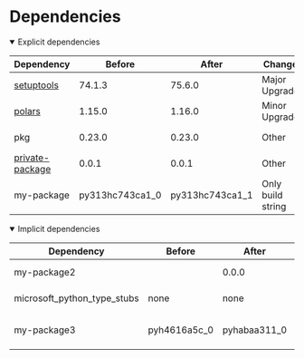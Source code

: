 # Dependencies

<details open>
<summary>Explicit dependencies</summary>

|Dependency|Before|After|Change|Package|Environments|
|-|-|-|-|-|-|
|[setuptools](https://pypi.org/project/setuptools)|74.1.3|75.6.0|Major Upgrade|pypi|*all envs* on osx-arm64|
|[polars](https://prefix.dev/channels/conda-forge/packages/polars)|1.15.0|1.16.0|Minor Upgrade|conda|*all envs* on osx-arm64|
|pkg|0.23.0|0.23.0|Other|conda|*all envs* on linux-64|
|[private-package](https://prefix.dev/channels/setup-pixi-test/packages/private-package)|0.0.1|0.0.1|Other|conda|*all envs* on osx-arm64|
|my-package|py313hc743ca1_0|py313hc743ca1_1|Only build string|conda|*all envs* on osx-arm64|

</details>

<details open>
<summary>Implicit dependencies</summary>

|Dependency|Before|After|Change|Package|Environments|
|-|-|-|-|-|-|
|my-package2||0.0.0|Added|conda|*all envs* on osx-arm64|
|microsoft_python_type_stubs|none|none|Other|pypi|*all envs* on linux-64|
|my-package3|pyh4616a5c_0|pyhabaa311_0|Only build string|conda|*all envs* on osx-arm64|

</details>

[^1]: **Bold** means explicit dependency.
[^2]: Dependency got downgraded.
